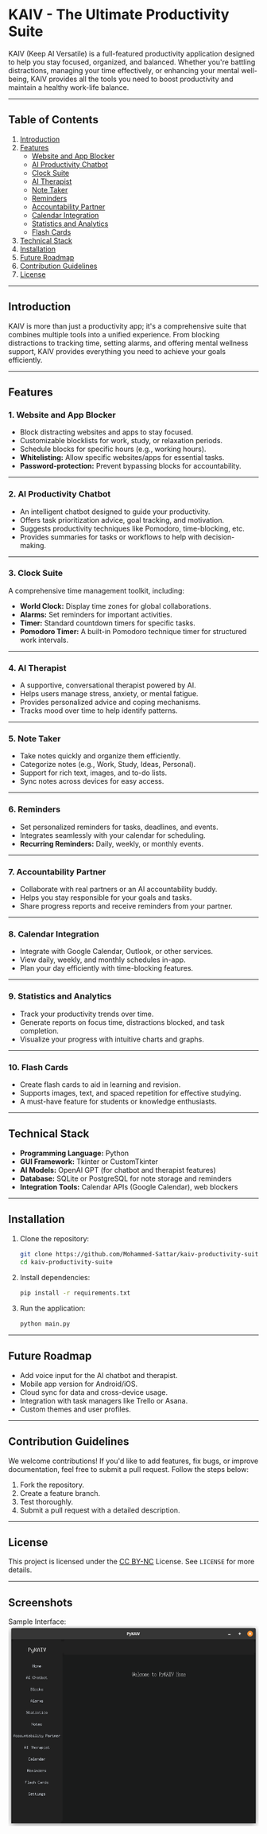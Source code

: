 # **KAIV - The Ultimate Productivity Suite**

KAIV (Keep AI Versatile) is a full-featured productivity application designed to help you stay focused, organized, and balanced. Whether you're battling distractions, managing your time effectively, or enhancing your mental well-being, KAIV provides all the tools you need to boost productivity and maintain a healthy work-life balance.

---

## **Table of Contents**
1. [Introduction](#introduction)
2. [Features](#features)
   - [Website and App Blocker](#website-and-app-blocker)
   - [AI Productivity Chatbot](#ai-productivity-chatbot)
   - [Clock Suite](#clock-suite)
   - [AI Therapist](#ai-therapist)
   - [Note Taker](#note-taker)
   - [Reminders](#reminders)
   - [Accountability Partner](#accountability-partner)
   - [Calendar Integration](#calendar-integration)
   - [Statistics and Analytics](#statistics-and-analytics)
   - [Flash Cards](#flash-cards)
3. [Technical Stack](#technical-stack)
4. [Installation](#installation)
5. [Future Roadmap](#future-roadmap)
6. [Contribution Guidelines](#contribution-guidelines)
7. [License](#license)

---

## **Introduction**

KAIV is more than just a productivity app; it's a comprehensive suite that combines multiple tools into a unified experience. From blocking distractions to tracking time, setting alarms, and offering mental wellness support, KAIV provides everything you need to achieve your goals efficiently.

---

## **Features**

### **1. Website and App Blocker**
- Block distracting websites and apps to stay focused.
- Customizable blocklists for work, study, or relaxation periods.
- Schedule blocks for specific hours (e.g., working hours).
- **Whitelisting:** Allow specific websites/apps for essential tasks.
- **Password-protection:** Prevent bypassing blocks for accountability.

---

### **2. AI Productivity Chatbot**
- An intelligent chatbot designed to guide your productivity.
- Offers task prioritization advice, goal tracking, and motivation.
- Suggests productivity techniques like Pomodoro, time-blocking, etc.
- Provides summaries for tasks or workflows to help with decision-making.

---

### **3. Clock Suite**
A comprehensive time management toolkit, including:
- **World Clock:** Display time zones for global collaborations.
- **Alarms:** Set reminders for important activities.
- **Timer:** Standard countdown timers for specific tasks.
- **Pomodoro Timer:** A built-in Pomodoro technique timer for structured work intervals.

---

### **4. AI Therapist**
- A supportive, conversational therapist powered by AI.
- Helps users manage stress, anxiety, or mental fatigue.
- Provides personalized advice and coping mechanisms.
- Tracks mood over time to help identify patterns.

---

### **5. Note Taker**
- Take notes quickly and organize them efficiently.
- Categorize notes (e.g., Work, Study, Ideas, Personal).
- Support for rich text, images, and to-do lists.
- Sync notes across devices for easy access.

---

### **6. Reminders**
- Set personalized reminders for tasks, deadlines, and events.
- Integrates seamlessly with your calendar for scheduling.
- **Recurring Reminders:** Daily, weekly, or monthly events.

---

### **7. Accountability Partner**
- Collaborate with real partners or an AI accountability buddy.
- Helps you stay responsible for your goals and tasks.
- Share progress reports and receive reminders from your partner.

---

### **8. Calendar Integration**
- Integrate with Google Calendar, Outlook, or other services.
- View daily, weekly, and monthly schedules in-app.
- Plan your day efficiently with time-blocking features.

---

### **9. Statistics and Analytics**
- Track your productivity trends over time.
- Generate reports on focus time, distractions blocked, and task completion.
- Visualize your progress with intuitive charts and graphs.

---

### **10. Flash Cards**
- Create flash cards to aid in learning and revision.
- Supports images, text, and spaced repetition for effective studying.
- A must-have feature for students or knowledge enthusiasts.

---

## **Technical Stack**
- **Programming Language:** Python
- **GUI Framework:** Tkinter or CustomTkinter
- **AI Models:** OpenAI GPT (for chatbot and therapist features)
- **Database:** SQLite or PostgreSQL for note storage and reminders
- **Integration Tools:** Calendar APIs (Google Calendar), web blockers

---

## **Installation**
1. Clone the repository:
   ```bash
   git clone https://github.com/Mohammed-Sattar/kaiv-productivity-suite.git
   cd kaiv-productivity-suite
   ```
2. Install dependencies:
   ```bash
   pip install -r requirements.txt
   ```
3. Run the application:
   ```bash
   python main.py
   ```

---

## **Future Roadmap**
- Add voice input for the AI chatbot and therapist.
- Mobile app version for Android/iOS.
- Cloud sync for data and cross-device usage.
- Integration with task managers like Trello or Asana.
- Custom themes and user profiles.

---

## **Contribution Guidelines**
We welcome contributions! If you'd like to add features, fix bugs, or improve documentation, feel free to submit a pull request. Follow the steps below:
1. Fork the repository.
2. Create a feature branch.
3. Test thoroughly.
4. Submit a pull request with a detailed description.

---

## **License**
This project is licensed under the [CC BY-NC](https://creativecommons.org/licenses/by-nc/4.0/) License. See `LICENSE` for more details.

---

## **Screenshots**

Sample Interface:  
![KAIV Home Interface](kaiv_interface.png)
